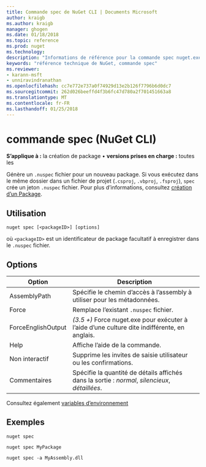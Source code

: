 ```yaml
---
title: Commande spec de NuGet CLI | Documents Microsoft
author: kraigb
ms.author: kraigb
manager: ghogen
ms.date: 01/18/2018
ms.topic: reference
ms.prod: nuget
ms.technology: 
description: "Informations de référence pour la commande spec nuget.exe"
keywords: "référence technique de NuGet, commande spec"
ms.reviewer:
- karann-msft
- unniravindranathan
ms.openlocfilehash: cc7e772e737a0f74929d13e2b126f7796b6d0dc7
ms.sourcegitcommit: 262d026beeffd4f3b6fc47d780a2f701451663a8
ms.translationtype: MT
ms.contentlocale: fr-FR
ms.lasthandoff: 01/25/2018
---
```

# <a name="spec-command-nuget-cli"></a>commande spec (NuGet CLI)

**S’applique à :** la création de package &bullet; **versions prises en charge :** toutes les

Génère un `.nuspec` fichier pour un nouveau package. Si vous exécutez dans le même dossier dans un fichier de projet (`.csproj`, `.vbproj`, `.fsproj`), `spec` crée un jeton `.nuspec` fichier. Pour plus d’informations, consultez [création d’un Package](../create-packages/creating-a-package.md).

## <a name="usage"></a>Utilisation

```cli
nuget spec [<packageID>] [options]
```

où `<packageID>` est un identificateur de package facultatif à enregistrer dans le `.nuspec` fichier.

## <a name="options"></a>Options

| Option | Description |
| --- | --- |
| AssemblyPath | Spécifie le chemin d’accès à l’assembly à utiliser pour les métadonnées. |
| Force | Remplace l’existant `.nuspec` fichier. |
| ForceEnglishOutput | *(3.5 +)*  Force nuget.exe pour exécuter à l’aide d’une culture dite indifférente, en anglais. |
| Help | Affiche l’aide de la commande. |
| Non interactif | Supprime les invites de saisie utilisateur ou les confirmations. |
| Commentaires | Spécifie la quantité de détails affichés dans la sortie : *normal*, *silencieux*, *détaillées*. |

Consultez également [variables d’environnement](cli-ref-environment-variables.md)

## <a name="examples"></a>Exemples

```cli
nuget spec

nuget spec MyPackage

nuget spec -a MyAssembly.dll
```
